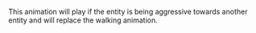 This animation will play if the entity is being aggressive towards another entity and will replace the walking animation.